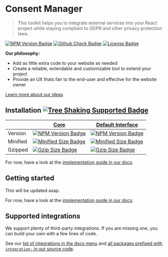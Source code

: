 # Consent Manager

> This toolkit helps you to integrate external services into your React project while staying compliant to GDPR and other privacy protection laws.

[![NPM Version Badge](https://badgen.net/npm/v/@consent-manager/core)](https://www.npmjs.com/package/@consent-manager/core)
[![Github Check Badge](https://badgen.net/github/checks/techboi/consent-manager/main)](https://github.com/techboi/consent-manager/actions)
[![License Badge](https://badgen.net/npm/license/@consent-manager/core)](https://github.com/techboi/consent-manager/blob/main/LICENSE)

**Our philosophy:**

- Add as little extra code to your website as needed
- Create a reliable, extendable and customizable tool to extend your project
- Provide an UX thats fair to the end-user and effective for the website owner

[Learn more about our ideas](https://techboi.github.io/consent-manager/docs/)

## Installation [![Tree Shaking Supported Badge](https://badgen.net/bundlephobia/tree-shaking/@consent-manager/core)](https://bundlephobia.com/result?p=@consent-manager/core)

|          | [Core](https://github.com/techboi/consent-manager/tree/main/packages/core)                                                                   | [Default Interface](https://github.com/techboi/consent-manager/tree/main/packages/interface-default)                                                                   |
| -------- | -------------------------------------------------------------------------------------------------------------------------------------------- | ---------------------------------------------------------------------------------------------------------------------------------------------------------------------- |
| Version | [![NPM Version Badge](https://badgen.net/npm/v/@consent-manager/core)](https://www.npmjs.com/package/@consent-manager/core) | [![NPM Version Badge](https://badgen.net/npm/v/@consent-manager/core)](https://www.npmjs.com/package/@consent-manager/interface-default) |
| Minified | [![Minified Size Badge](https://badgen.net/bundlephobia/min/@consent-manager/core)](https://bundlephobia.com/result?p=@consent-manager/core) | [![Minified Size Badge](https://badgen.net/bundlephobia/min/@consent-manager/interface-default)](https://bundlephobia.com/result?p=@consent-manager/interface-default) |
| Gzipped  | [![Gzip Size Badge](https://badgen.net/bundlephobia/minzip/@consent-manager/core)](https://bundlephobia.com/result?p=@consent-manager/core)  | [![Gzip Size Badge](https://badgen.net/bundlephobia/minzip/@consent-manager/interface-default)](https://bundlephobia.com/result?p=@consent-manager/interface-default)  |

For now, have a look at the [implementation guide in our docs](https://techboi.github.io/consent-manager/docs/getting-started).

## Getting started

This will be updated asap.

For now, have a look at the [implementation guide in our docs](https://techboi.github.io/consent-manager/docs/getting-started).

## Supported integrations

We support plenty of third-party integrations. If you are missing one, you can build your own with a few lines of code.

See our [list of integrations in the docs menu](https://techboi.github.io/consent-manager/docs/) and [all packages prefixed with `integration-` in our source code](https://github.com/techboi/consent-manager/tree/main/packages).
